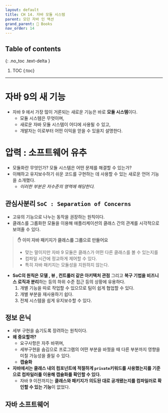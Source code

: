```yaml
---
layout: default
title: CH 14. 자바 모듈 시스템
parent: 모던 자바 인 액션
grand_parent: 📖 Books
nav_order: 14
---
```

## Table of contents
{: .no_toc .text-delta }

1. TOC
{:toc}
---

# **자바 9의 새 기능**

- 자바 9 에서 가장 많이 거론되는 새로운 기능은 바로 **모듈 시스템**이다.
  - 모듈 시스템은 무엇이며,
  - 새로운 자바 모듈 시스템이 어디에 사용될 수 있고,
  - 개발자는 이로부터 어떤 이익을 얻을 수 있을지 설명한다.

# **압력 : 소프트웨어 유추**
- 모듈화란 무엇인가? 모듈 시스템은 어떤 문제를 해결할 수 있는가?
- 이해하고 유지보수하기 쉬운 코드를 구현하는 데 사용할 수 있는 새로운 언어 기능을 소개했다.
  - *이러한 부분은 저수준의 영역에 해당한다.*

## 관심사분리 `SoC : Separation of Concerns`
- 고유의 기능으로 나누는 동작을 권장하는 원칙이다.
- 클래스를 그룹화한 모듈을 이용해 애플리케이션의 클래스 간의 관계를 시각적으로 보여줄 수 있다.

> **✋ 이미 자바 패키지가 클래스를 그룹으로 만들어요**
> - 맞는 말이지만 자바 9 모듈은 클래스가 어떤 다른 클래스를 볼 수 있는지를 
> - 컴파일 시간에 정교하게 제어할 수 있다.
> - 특히 자바 패키지는 모듈성을 지원하지 않는다.

- **SoC의 원칙은 모델 , 뷰 , 컨트롤러 같은 아키텍처 관점** 그리고 **복구 기법을 비즈니스 로직과 분리**하는 등의 하위 수준 접근 등의 상황에 유용하다.
  1. 개별 기능을 따로 작업할 수 있으므로 팀이 쉽게 협업할 수 있다.
  2. 개별 부분을 재사용하기 쉽다.
  3. 전체 시스템을 쉽게 유지보수할 수 있다. 

## 정보 은닉

- 세부 구현을 숨기도록 장려하는 원칙이다.
- **왜 중요할까?**
  - 요구사항은 자주 바뀌며,
  - 세부구현을 숨김으로 프로그램의 어떤 부분을 바꿨을 때 다른 부분까지 영향을 미칠 가능성을 줄일 수 있다.
  - **캡슐화**
- **자바에서는 클래스 내의 컴포넌트에 적절하게 `private`키워드를 사용했는지를 기준으로 컴파일러를 이용해 캡슐화를 확인할 수 있다.**
  - 자바 9 이전까지는 **클래스와 패키지가 의도돤 대로 공개됐는지를 컴파일러로 확인할 수 있는 기능**이 없었다.

## 자바 소프트웨어


